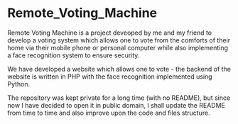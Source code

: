 # Remote_Voting_Machine
Remote Voting Machine is a project deveoped by me and my friend to develop a voting system which allows one to vote from the comforts of their home via their mobile phone or personal computer while also implementing a face recognition system to ensure security.

We have developed a website which allows one to vote - the backend of the website is written in PHP with the face recognition implemented using Python.

The repository was kept private for a long time (with no README), but since now I have decided to open it in public domain, I shall update the README from time to time and also improve upon the code and files structure.
